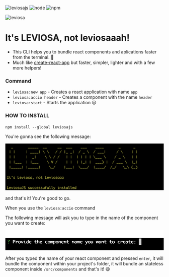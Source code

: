 ![leviosajs](https://img.shields.io/badge/leviosajs-1.1.31-yellowgreen) ![node](https://img.shields.io/badge/node-12.9.1-yellow) ![npm](https://img.shields.io/badge/npm-6.11.3-yellow)

![leviosa](https://pa1.narvii.com/6660/c238c33782e1318a08f7778b8890629121d458ac_hq.gif)
# It's LEVIOSA, not leviosaaah!

- This CLI helps you to bundle react components and aplications faster from the terminal. :rocket:
- Much like [create-react-app](https://github.com/facebook/create-react-app) but faster, simpler, lighter and with a few more helpers!

### Command

- `leviosa:new app` - Creates a react application with name `app`
- `leviosa:accio header` - Creates a component with the name `header`
- `leviosa:start` - Starts the application :smiley:

### HOW TO INSTALL

`npm install --global leviosajs`

You're gonna see the following message: 

![](./images/postinstallmessage.png)

and that's it! You're good to go.

When you use the `leviosa:accio` command

The following message will ask you to type in the name of the component you want to create:

![](./images/accioCli.png)

After you typed the name of your react component and pressed `enter`, it will bundle the component within your project's folder, it will bundle an stateless component 
inside `/src/components` and that's it! :smile: